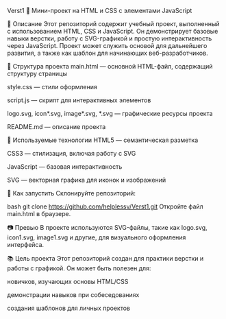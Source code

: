 Verst1
🎨 Мини-проект на HTML и CSS с элементами JavaScript

📌 Описание
Этот репозиторий содержит учебный проект, выполненный с использованием HTML, CSS и JavaScript. Он демонстрирует базовые навыки верстки, работу с SVG-графикой и простую интерактивность через JavaScript. Проект может служить основой для дальнейшего развития, а также как шаблон для начинающих веб-разработчиков.

📁 Структура проекта
main.html — основной HTML-файл, содержащий структуру страницы

style.css — стили оформления

script.js — скрипт для интерактивных элементов

logo.svg, icon*.svg, image*.svg, *.svg — графические ресурсы проекта

README.md — описание проекта

🧩 Используемые технологии
HTML5 — семантическая разметка

CSS3 — стилизация, включая работу с SVG

JavaScript — базовая интерактивность

SVG — векторная графика для иконок и изображений

🚀 Как запустить
Склонируйте репозиторий:

bash
git clone https://github.com/helplessv/Verst1.git
Откройте файл main.html в браузере.

📷 Превью
В проекте используются SVG-файлы, такие как logo.svg, icon1.svg, image1.svg и другие, для визуального оформления интерфейса.

📚 Цель проекта
Этот репозиторий создан для практики верстки и работы с графикой. Он может быть полезен для:

новичков, изучающих основы HTML/CSS

демонстрации навыков при собеседованиях

создания шаблонов для личных проектов